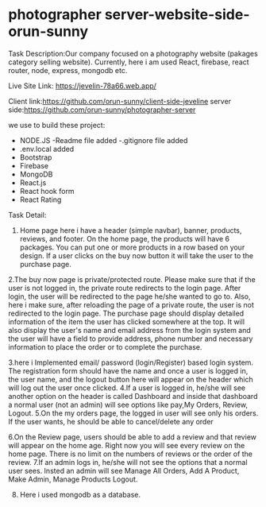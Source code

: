 # photographer server-website-side-orun-sunny

Task Description:Our company focused on a photography website (pakages category selling website). Currently, here i am used React, firebase, react router, node, express, mongodb etc.

Live Site Link: https://jevelin-78a66.web.app/

Client link:https://github.com/orun-sunny/client-side-jeveline
server side:https://github.com/orun-sunny/photographer-server

we use to build these project:

- NODE.JS
  -Readme file added
  -.gitignore file added
- .env.local added
- Bootstrap
- Firebase
- MongoDB
- React.js
- React hook form
- React Rating

Task Detail:

1. Home page here i have a header (simple navbar), banner, products, reviews, and footer. On the home page, the products will have 6 packages. You can put one or more products in a row based on your design. If a user clicks on the buy now button it will take the user to the purchase page.

2.The buy now page is private/protected route. Please make sure that if the user is not logged in, the private route redirects to the login page. After login, the user will be redirected to the page he/she wanted to go to. Also, here i make sure, after reloading the page of a private route, the user is not redirected to the login page. The purchase page should display detailed information of the item the user has clicked somewhere at the top. It will also display the user's name and email address from the login system and the user will have a field to provide address, phone number and necessary information to place the order or to complete the purchase.

3.here i Implemented email/ password (login/Register) based login system. The registration form should have the name and once a user is logged in, the user name, and the logout button here will appear on the header which will log out the user once clicked.
4.If a user is logged in, he/she will see another option on the header is called Dashboard and inside that dashboard a normal user (not an admin) will see options like pay,My Orders, Review, Logout.
5.On the my orders page, the logged in user will see only his orders. If the user wants, he should be able to cancel/delete any order

6.On the Review page, users should be able to add a review and that review will appear on the home age. Right now you will see every review on the home page. There is no limit on the numbers of reviews or the order of the review.
7.If an admin logs in, he/she will not see the options that a normal user sees. Insted an admin will see Manage All Orders, Add A Product, Make Admin, Manage Products Logout.

8. Here i used mongodb as a database.
